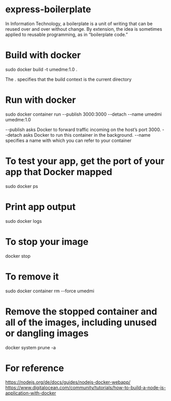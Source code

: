 # express-boilerplate

In Information Technology, a boilerplate is a unit of writing that can be reused over and over without change.
By extension, the idea is sometimes applied to reusable programming, as in “boilerplate code.”

# Build with docker

sudo docker build -t umedme:1.0 .

The . specifies that the build context is the current directory

# Run with docker

sudo docker container run --publish 3000:3000 --detach --name umedmi umedme:1.0

--publish asks Docker to forward traffic incoming on the host’s port 3000.
--detach asks Docker to run this container in the background.
--name specifies a name with which you can refer to your container

# To test your app, get the port of your app that Docker mapped

sudo docker ps

# Print app output

sudo docker logs <container-id>

# To stop your image

docker stop <container-id>

# To remove it

sudo docker container rm --force umedmi

# Remove the stopped container and all of the images, including unused or dangling images

docker system prune -a

# For reference

https://nodejs.org/de/docs/guides/nodejs-docker-webapp/
https://www.digitalocean.com/community/tutorials/how-to-build-a-node-js-application-with-docker
